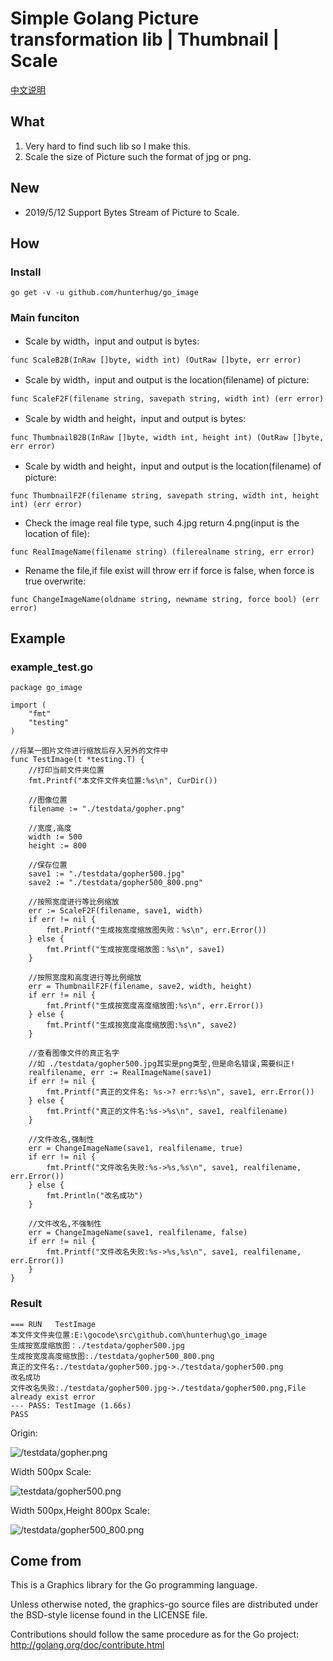 # Simple Golang Picture transformation lib |  Thumbnail | Scale

[中文说明](README_ZH.md)

## What

1. Very hard to find such lib so I make this.
2. Scale the size of Picture such the format of jpg or png.


## New

- 2019/5/12 Support Bytes Stream of Picture to Scale.

## How

### Install

```
go get -v -u github.com/hunterhug/go_image
```

### Main funciton

- Scale by width，input and output is bytes:

```
func ScaleB2B(InRaw []byte, width int) (OutRaw []byte, err error)
```

- Scale by width，input and output is the location(filename) of picture:

```
func ScaleF2F(filename string, savepath string, width int) (err error)
```

- Scale by width and height，input and output is bytes:

```
func ThumbnailB2B(InRaw []byte, width int, height int) (OutRaw []byte, err error)
```

- Scale by width and height，input and output is the location(filename) of picture:

```
func ThumbnailF2F(filename string, savepath string, width int, height int) (err error)
```

- Check the image real file type, such 4.jpg return 4.png(input is the location of file):

```
func RealImageName(filename string) (filerealname string, err error)
```

- Rename the file,if file exist will throw err if force is false, when force is true overwrite:

```
func ChangeImageName(oldname string, newname string, force bool) (err error) 
```

## Example

### example_test.go

```
package go_image

import (
	"fmt"
	"testing"
)

//将某一图片文件进行缩放后存入另外的文件中
func TestImage(t *testing.T) {
	//打印当前文件夹位置
	fmt.Printf("本文件文件夹位置:%s\n", CurDir())

	//图像位置
	filename := "./testdata/gopher.png"

	//宽度,高度
	width := 500
	height := 800

	//保存位置
	save1 := "./testdata/gopher500.jpg"
	save2 := "./testdata/gopher500_800.png"

	//按照宽度进行等比例缩放
	err := ScaleF2F(filename, save1, width)
	if err != nil {
		fmt.Printf("生成按宽度缩放图失败：%s\n", err.Error())
	} else {
		fmt.Printf("生成按宽度缩放图：%s\n", save1)
	}

	//按照宽度和高度进行等比例缩放
	err = ThumbnailF2F(filename, save2, width, height)
	if err != nil {
		fmt.Printf("生成按宽度高度缩放图:%s\n", err.Error())
	} else {
		fmt.Printf("生成按宽度高度缩放图:%s\n", save2)
	}

	//查看图像文件的真正名字
	//如 ./testdata/gopher500.jpg其实是png类型,但是命名错误,需要纠正!
	realfilename, err := RealImageName(save1)
	if err != nil {
		fmt.Printf("真正的文件名: %s->? err:%s\n", save1, err.Error())
	} else {
		fmt.Printf("真正的文件名:%s->%s\n", save1, realfilename)
	}

	//文件改名,强制性
	err = ChangeImageName(save1, realfilename, true)
	if err != nil {
		fmt.Printf("文件改名失败:%s->%s,%s\n", save1, realfilename, err.Error())
	} else {
		fmt.Println("改名成功")
	}

	//文件改名,不强制性
	err = ChangeImageName(save1, realfilename, false)
	if err != nil {
		fmt.Printf("文件改名失败:%s->%s,%s\n", save1, realfilename, err.Error())
	}
}

```

### Result

```
=== RUN   TestImage
本文件文件夹位置:E:\gocode\src\github.com\hunterhug\go_image
生成按宽度缩放图：./testdata/gopher500.jpg
生成按宽度高度缩放图:./testdata/gopher500_800.png
真正的文件名:./testdata/gopher500.jpg->./testdata/gopher500.png
改名成功
文件改名失败:./testdata/gopher500.jpg->./testdata/gopher500.png,File already exist error
--- PASS: TestImage (1.66s)
PASS
```

Origin:

![/testdata/gopher.png](/testdata/gopher.png)


Width 500px Scale:


![testdata/gopher500.png](testdata/gopher500.png)

Width 500px,Height 800px Scale:

![/testdata/gopher500_800.png](/testdata/gopher500_800.png)

## Come from

This is a Graphics library for the Go programming language.

Unless otherwise noted, the graphics-go source files are distributed
under the BSD-style license found in the LICENSE file.

Contributions should follow the same procedure as for the Go project:
http://golang.org/doc/contribute.html


